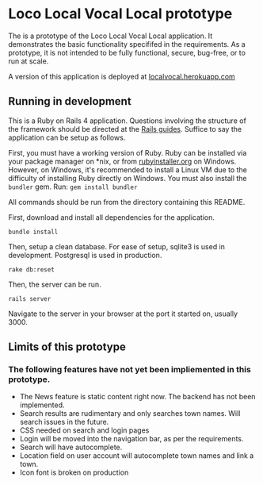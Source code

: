 # Loco Local Vocal Local prototype

The is a prototype of the Loco Local Vocal Local application. It demonstrates the basic functionality specififed in the requirements. As a prototype, it is not intended to be fully functional, secure, bug-free, or to run at scale.

A version of this application is deployed at [localvocal.herokuapp.com](http://localvocal.herokuapp.com)

## Running in development

This is a Ruby on Rails 4 application. Questions involving the structure of the framework should be directed at the [Rails guides](http://guides.rubyonrails.org). Suffice to say the application can be setup as follows.

First, you must have a working version of Ruby. Ruby can be installed via your package manager on *nix, or from [rubyinstaller.org](http://rubyinstaller.org) on Windows. However, on Windows, it's recommended to install a Linux VM due to the difficulty of installing Ruby directly on Windows. 
You must also install the `bundler` gem. Run: `gem install bundler`

All commands should be run from the directory containing this README.

First, download and install all dependencies for the application. 

`bundle install`

Then, setup a clean database. For ease of setup, sqlite3 is used in development. Postgresql is used in production.

`rake db:reset`

Then, the server can be run.

`rails server`

Navigate to the server in your browser at the port it started on, usually 3000.

## Limits of this prototype

### The following features have not yet been impliemented in this prototype.
- The News feature is static content right now. The backend has not been implemented.
- Search results are rudimentary and only searches town names. Will search issues in the future.
- CSS needed on search and login pages
- Login will be moved into the navigation bar, as per the requirements.
- Search will have autocomplete.
- Location field on user account will autocomplete town names and link a town.
- Icon font is broken on production
